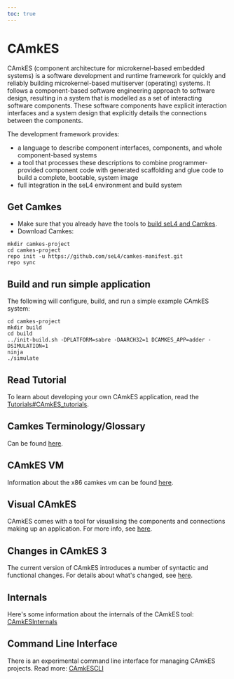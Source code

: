 ```yaml
---
toc: true
---
```


# CAmkES

 CAmkES (component architecture for microkernel-based embedded
systems) is a software development and runtime framework for quickly and
reliably building microkernel-based multiserver (operating) systems. It
follows a component-based software engineering approach to software
design, resulting in a system that is modelled as a set of interacting
software components. These software components have explicit interaction
interfaces and a system design that explicitly details the connections
between the components.

The development framework provides:

- a language to describe component interfaces, components, and whole
      component-based systems
- a tool that processes these descriptions to combine
      programmer-provided component code with generated scaffolding and
      glue code to build a complete, bootable, system image
- full integration in the seL4 environment and build system

## Get Camkes

- Make sure that you already have the tools to [build seL4 and Camkes](/GettingStarted#setting-up-your-machine).
- Download Camkes:

```
mkdir camkes-project
cd camkes-project
repo init -u https://github.com/seL4/camkes-manifest.git
repo sync
```

## Build and run simple application

The following will configure, build, and run a simple example CAmkES
system:

```
cd camkes-project
mkdir build
cd build
../init-build.sh -DPLATFORM=sabre -DAARCH32=1 DCAMKES_APP=adder -DSIMULATION=1
ninja
./simulate
```

## Read Tutorial


To learn about developing your own CAmkES application, read the
[Tutorials#CAmkES_tutorials](/Tutorials#camkes-tutorials).

## Camkes Terminology/Glossary


Can be found [here](Terminology.md).

## CAmkES VM


Information about the x86 camkes vm can be found [here](/VM/CAmkESX86VM).

## Visual CAmkES


CAmkES comes with a tool for visualising the components and connections
making up an application. For more info, see [here](/VisualCAmkES).

## Changes in CAmkES 3


The current version of CAmkES introduces a number of syntactic and
functional changes. For details about what's changed, see
[here](/CAmkESDifferences).

## Internals


Here's some information about the internals of the CAmkES tool:
[CAmkESInternals](/CAmkESInternals)

## Command Line Interface


There is an experimental command line interface for managing CAmkES
projects. Read more: [CAmkESCLI](/CAmkESCLI)

